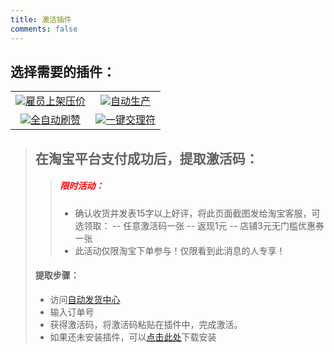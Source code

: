 ```yaml
---
title: 激活插件
comments: false
---
```



## 选择需要的插件：
<table>
	<tr>
		<td align="center"><a href="https://item.taobao.com/item.htm?ft=t&id=666650708196"><img src="https://img1.imgtp.com/2022/11/03/Uaifom0Y.png">雇员上架压价</a></td>
		<td align="center"><a href="https://item.taobao.com/item.htm?ft=t&id=688000325453"><img src="https://img1.imgtp.com/2022/11/03/XnvrwWY5.png">自动生产</a></td>
	</tr>
	<tr>
		<td align="center"><a href="https://item.taobao.com/item.htm?ft=t&id=648809030278"><img src="https://img1.imgtp.com/2022/11/03/cCWOWg47.png">全自动刷赞</a></td>
		<td align="center"><a href="https://item.taobao.com/item.htm?ft=t&id=688304051949"><img src="https://img1.imgtp.com/2022/11/03/gUOnGJ78.png">一键交理符</a></td>
	</tr>
</table>

>## 在淘宝平台支付成功后，提取激活码：
>> ##### <span style="color:red"><i class="icon icon-hot"></i>限时活动：</span> 
>>- 确认收货并发表15字以上好评，将此页面截图发给淘宝客服，可选领取：
>>-- 任意激活码一张
>>-- 返现1元
>>-- 店铺3元无门槛优惠券一张
>>- 此活动仅限淘宝下单参与！仅限看到此消息的人专享！
>#### 提取步骤：
>- 访问[自动发货中心](https://s.52jisu.com/?LpoDkq)
>- 输入订单号
>- 获得激活码，将激活码粘贴在插件中，完成激活。
>- 如果还未安装插件，可以[点击此处](https://www.xunxun.cloud/download)下载安装


